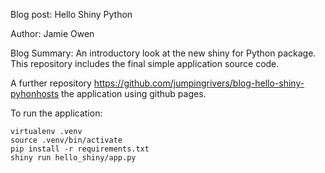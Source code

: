 Blog post: Hello Shiny Python 

Author: Jamie Owen

Blog Summary: An introductory look at the new shiny for Python package.
This repository includes the final simple application source code. 

A further repository https://github.com/jumpingrivers/blog-hello-shiny-pyhonhosts the application using github pages.

To run the application:

```
virtualenv .venv
source .venv/bin/activate
pip install -r requirements.txt
shiny run hello_shiny/app.py
```